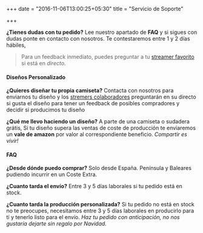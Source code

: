+++
date = "2016-11-06T13:00:25+05:30"
title = "Servicio de Soporte"

+++

**¿Tienes dudas con tu pedido?** Lee nuestro apartado de **FAQ** y si sigues con dudas ponte en contacto con nosotros. Te contestaremos entre 1 y 2 días hábiles, 

> Para un feedback inmediato, puedes preguntar a tu [streamer favorito](/about) si está en *directo*.

#### Diseños Personalizado
**¿Quieres diseñar tu propia camiseta?** Contacta con nosotros para enviarnos tu diseño y los [stremers colaboradores](/about) preguntarán en su directo si gusta el diseño para tener un feedback de posibles compradores y decidir si producimos tu diseño

**¿Qué me llevo haciendo un diseño?** A parte de una camiseta o sudadera grátis, Si tu diseño supera las ventas de coste de producción te enviaremos un **vale de amazon** por valor al correspondiente beneficio. *Compartir es vivir!*

#### FAQ
**¿Desde dónde puedo comprar?** Solo desde España. Península y Baleares pudiendo incurrir en un Coste Extra.

**¿Cuanto tarda el envío?** Entre 3 y 5 días laborales si tu pedido está en stock.

**¿Cuanto tarda la producción personalizada?** Si tu pedido no está en stock no te preocupes, necesitamos entre 3 y 5 días laborales en producirlo para tí y tenerlo listo para el envío. 
*Haz tu pedido con anticipación, no nos gustaría dejarte sin regalo por Navidad.*
